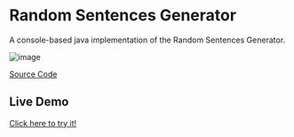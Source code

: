 # Random Sentences Generator

A console-based java implementation of the Random Sentences Generator.
 
![image](https://user-images.githubusercontent.com/110605865/209574017-3640d6d6-850b-4aa3-bd3e-5a7d5a6ad1b6.png)

[Source Code](https://github.com/MerianBlagoeva/RandomSentencesGenerator/blob/main/src/SentenceGenerator.java)

## Live Demo

[Click here to try it!](https://replit.com/@Merry13/RandomSentencesGenerator#Main.java)
